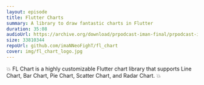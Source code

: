 ```yaml
---
layout: episode
title: Flutter Charts
summary: A library to draw fantastic charts in Flutter
duration: 35:08
audioUrl: https://archive.org/download/prpodcast-iman-final/prpodcast-iman-final.mp3
size: 33810344
repoUrl: github.com/imaNNeoFighT/fl_chart
cover: img/fl_chart_logo.jpg
---
```


<p>
💥 FL Chart is a highly customizable Flutter chart library that supports Line Chart, Bar Chart, Pie Chart, Scatter Chart, and Radar Chart. 💥
<p>
